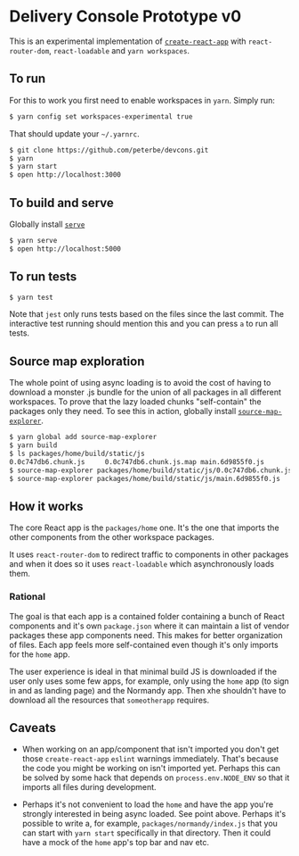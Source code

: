 # Delivery Console Prototype v0

This is an experimental implementation of
[`create-react-app`](https://github.com/facebookincubator/create-react-app) with
`react-router-dom`, `react-loadable` and `yarn workspaces`.

## To run

For this to work you first need to enable workspaces in `yarn`. Simply run:

```sh
$ yarn config set workspaces-experimental true
```

That should update your `~/.yarnrc`.

```sh
$ git clone https://github.com/peterbe/devcons.git
$ yarn
$ yarn start
$ open http://localhost:3000
```

## To build and serve

Globally install [`serve`](https://www.npmjs.com/package/serve)

```sh
$ yarn serve
$ open http://localhost:5000
```

## To run tests

```sh
$ yarn test
```

Note that `jest` only runs tests based on the files since the last commit.
The interactive test running should mention this and you can press `a` to
run all tests.

## Source map exploration

The whole point of using async loading is to avoid the cost of having to
download a monster .js bundle for the union of all packages in all
different workspaces. To prove that the lazy loaded chunks "self-contain"
the packages only they need. To see this in action, globally install
[`source-map-explorer`](https://www.npmjs.com/package/source-map-explorer).

```sh
$ yarn global add source-map-explorer
$ yarn build
$ ls packages/home/build/static/js
0.0c747db6.chunk.js     0.0c747db6.chunk.js.map main.6d9855f0.js        main.6d9855f0.js.map
$ source-map-explorer packages/home/build/static/js/0.0c747db6.chunk.js
$ source-map-explorer packages/home/build/static/js/main.6d9855f0.js
```

## How it works

The core React app is the `packages/home` one. It's the one that imports
the other components from the other workspace packages.

It uses `react-router-dom` to redirect traffic to components in other
packages and when it does so it uses `react-loadable` which
asynchronously loads them.

### Rational

The goal is that each app is a contained folder containing a bunch of
React components and it's own `package.json` where it can maintain a list
of vendor packages these app components need. This makes for better
organization of files. Each app feels more self-contained even though
it's only imports for the `home` app.

The user experience is ideal in that minimal build JS is downloaded
if the user only uses some few apps, for example, only using the `home`
app (to sign in and as landing page) and the Normandy app. Then xhe
shouldn't have to download all the resources that `someotherapp` requires.

## Caveats

* When working on an app/component that isn't imported you don't get
  those `create-react-app` `eslint` warnings immediately.
  That's because the code you might be working on isn't imported yet.
  Perhaps this can be solved by some hack that depends on
  `process.env.NODE_ENV` so that it imports all files during development.

* Perhaps it's not convenient to load the `home` and have the app you're
  strongly interested in being async loaded. See point above.
  Perhaps it's possible to write a, for example, `packages/normandy/index.js`
  that you can start with `yarn start` specifically in that directory. Then
  it could have a mock of the `home` app's top bar and nav etc.
